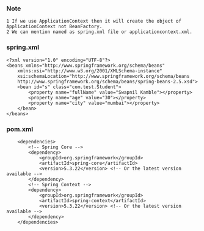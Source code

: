 


### Note
    1 If we use ApplicationContext then it will create the object of ApplicationContext not BeanFactory.
    2 We can mention named as spring.xml file or applicationcontext.xml.


### spring.xml

    <?xml version="1.0" encoding="UTF-8"?>
    <beans xmlns="http://www.springframework.org/schema/beans"
        xmlns:xsi="http://www.w3.org/2001/XMLSchema-instance"
        xsi:schemaLocation="http://www.springframework.org/schema/beans
        http://www.springframework.org/schema/beans/spring-beans-2.5.xsd">
        <bean id="s" class="com.test.Student">
            <property name="fullName" value="Swapnil Kamble"></property>
            <property name="age" value="30"></property>
            <property name="city" value="mumbai"></property>
        </bean>
    </beans>
    
### pom.xml

        <dependencies>
            <!-- Spring Core -->
            <dependency>
                <groupId>org.springframework</groupId>
                <artifactId>spring-core</artifactId>
                <version>5.3.22</version> <!-- Or the latest version available -->
            </dependency>
            <!-- Spring Context -->
            <dependency>
                <groupId>org.springframework</groupId>
                <artifactId>spring-context</artifactId>
                <version>5.3.22</version> <!-- Or the latest version available -->
            </dependency>
        </dependencies>